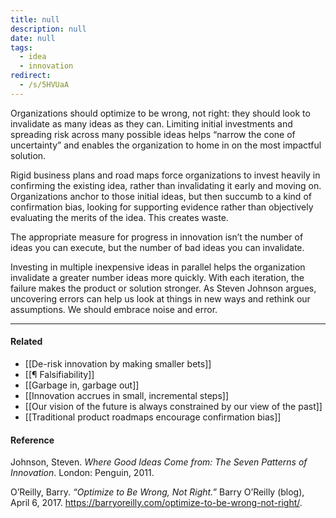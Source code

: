 ```yaml
---
title: null
description: null
date: null
tags:
  - idea
  - innovation
redirect:
  - /s/5HVUaA
---
```


Organizations should optimize to be wrong, not right: they should look to invalidate as many ideas as they can. Limiting initial investments and spreading risk across many possible ideas helps “narrow the cone of uncertainty” and enables the organization to home in on the most impactful solution.

Rigid business plans and road maps force organizations to invest heavily in confirming the existing idea, rather than invalidating it early and moving on. Organizations anchor to those initial ideas, but then succumb to a kind of confirmation bias, looking for supporting evidence rather than objectively evaluating the merits of the idea. This creates waste.

The appropriate measure for progress in innovation isn’t the number of ideas you can execute, but the number of bad ideas you can invalidate.

Investing in multiple inexpensive ideas in parallel helps the organization invalidate a greater number ideas more quickly. With each iteration, the failure makes the product or solution stronger. As Steven Johnson argues, uncovering errors can help us look at things in new ways and rethink our assumptions. We should embrace noise and error.

---

#### Related

- [[De-risk innovation by making smaller bets]]
- [[¶ Falsifiability]]
- [[Garbage in, garbage out]]
- [[Innovation accrues in small, incremental steps]]
- [[Our vision of the future is always constrained by our view of the past]]
- [[Traditional product roadmaps encourage confirmation bias]]

#### Reference

Johnson, Steven. _Where Good Ideas Come from: The Seven Patterns of Innovation_. London: Penguin, 2011.

O’Reilly, Barry. _“Optimize to Be Wrong, Not Right.”_ Barry O’Reilly (blog), April 6, 2017. https://barryoreilly.com/optimize-to-be-wrong-not-right/.
